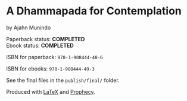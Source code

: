 
A Dhammapada for Contemplation
==============

by Ajahn Munindo

Paperback status: **COMPLETED**  
Ebook status: **COMPLETED**

ISBN for paperback: `978-1-908444-48-6`

ISBN for ebooks: `978-1-908444-49-3`

See the final files in the `publish/final/` folder.

Produced with [LaTeX](http://latex-project.org/) and [Prophecy](https://github.com/profound-labs/prophecy).

